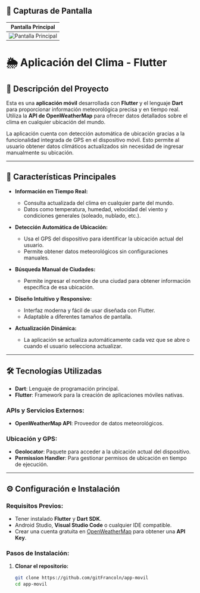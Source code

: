 ## 📸 **Capturas de Pantalla**  
| Pantalla Principal | 
|--------------------|
| ![Pantalla Principal](<img src="https://github.com/gitFrancoln/app-movil-/blob/main/imagen.jpeg?raw=true" alt="Captura de pantalla del celular" height="300"/>) |


# 🌦 **Aplicación del Clima - Flutter**  

## 📖 **Descripción del Proyecto**  
Esta es una **aplicación móvil** desarrollada con **Flutter** y el lenguaje **Dart** para proporcionar información meteorológica precisa y en tiempo real. Utiliza la **API de OpenWeatherMap** para ofrecer datos detallados sobre el clima en cualquier ubicación del mundo.  

La aplicación cuenta con detección automática de ubicación gracias a la funcionalidad integrada de GPS en el dispositivo móvil. Esto permite al usuario obtener datos climáticos actualizados sin necesidad de ingresar manualmente su ubicación.  

---

## 🚀 **Características Principales**  
- **Información en Tiempo Real:**  
  - Consulta actualizada del clima en cualquier parte del mundo.  
  - Datos como temperatura, humedad, velocidad del viento y condiciones generales (soleado, nublado, etc.).  

- **Detección Automática de Ubicación:**  
  - Usa el GPS del dispositivo para identificar la ubicación actual del usuario.  
  - Permite obtener datos meteorológicos sin configuraciones manuales.  

- **Búsqueda Manual de Ciudades:**  
  - Permite ingresar el nombre de una ciudad para obtener información específica de esa ubicación.  

- **Diseño Intuitivo y Responsivo:**  
  - Interfaz moderna y fácil de usar diseñada con Flutter.  
  - Adaptable a diferentes tamaños de pantalla.  

- **Actualización Dinámica:**  
  - La aplicación se actualiza automáticamente cada vez que se abre o cuando el usuario selecciona actualizar.  

---

## 🛠️ **Tecnologías Utilizadas**  
- **Dart**: Lenguaje de programación principal.  
- **Flutter**: Framework para la creación de aplicaciones móviles nativas.  

### **APIs y Servicios Externos:**  
- **OpenWeatherMap API**: Proveedor de datos meteorológicos.  

### **Ubicación y GPS:**  
- **Geolocator**: Paquete para acceder a la ubicación actual del dispositivo.  
- **Permission Handler**: Para gestionar permisos de ubicación en tiempo de ejecución.  

---

## ⚙️ **Configuración e Instalación**  

### **Requisitos Previos:**  
- Tener instalado **Flutter** y **Dart SDK**.  
- Android Studio, **Visual Studio Code** o cualquier IDE compatible.  
- Crear una cuenta gratuita en [OpenWeatherMap](https://openweathermap.org/) para obtener una **API Key**.  

### **Pasos de Instalación:**  

1. **Clonar el repositorio:**  
   ```bash
   git clone https://github.com/gitFrancoln/app-movil
   cd app-movil

